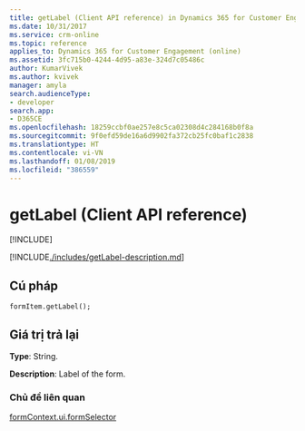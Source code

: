 ```yaml
---
title: getLabel (Client API reference) in Dynamics 365 for Customer Engagement| MicrosoftDocs
ms.date: 10/31/2017
ms.service: crm-online
ms.topic: reference
applies_to: Dynamics 365 for Customer Engagement (online)
ms.assetid: 3fc715b0-4244-4d95-a83e-324d7c05486c
author: KumarVivek
ms.author: kvivek
manager: amyla
search.audienceType:
- developer
search.app:
- D365CE
ms.openlocfilehash: 18259ccbf0ae257e8c5ca02308d4c284168b0f8a
ms.sourcegitcommit: 9f0efd59de16a6d9902fa372cb25fc0baf1c2838
ms.translationtype: HT
ms.contentlocale: vi-VN
ms.lasthandoff: 01/08/2019
ms.locfileid: "386559"
---
```

# <a name="getlabel-client-api-reference"></a>getLabel (Client API reference)

[!INCLUDE[](../../../../includes/cc_applies_to_update_9_0_0.md)]

[!INCLUDE[./includes/getLabel-description.md](./includes/getLabel-description.md)]

## <a name="syntax"></a>Cú pháp

`formItem.getLabel();`

## <a name="return-value"></a>Giá trị trả lại

**Type**: String.

**Description**: Label of the form.

### <a name="related-topics"></a>Chủ đề liên quan

[formContext.ui.formSelector](../formContext-ui-formSelector.md)



